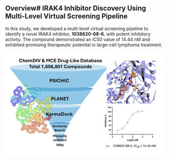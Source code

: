 ## Overview# IRAK4 Inhibitor Discovery Using Multi-Level Virtual Screening Pipeline

In this study, we developed a multi-level virtual screening pipeline to identify a novel IRAK4 inhibitor, **1038620-68-6**, with potent inhibitory activity. The compound demonstrated an IC50 value of 14.44 nM and exhibited promising therapeutic potential in large-cell lymphoma treatment.

![Graphical Abstract](fig/GA.png)
